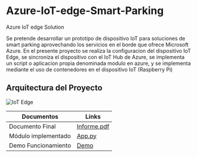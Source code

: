 # Azure-IoT-edge-Smart-Parking
Azure IoT edge Solution

Se pretende desarrollar un prototipo de dispositivo IoT para soluciones de smart parking aprovechando los servicios en el borde que ofrece Microsoft Azure. 
En el presente proyecto se realiza la configuracion del dispositivo IoT Edge, se sincroniza el dispositivo con el IoT Hub de Azure, se implementa un script o aplicacion propia denominada modulo en azure, y se implementa mediante el uso de contenedores en el dispositivo IoT (Raspberry  Pi)

## Arquitectura del Proyecto

![IoT Edge](https://user-images.githubusercontent.com/84221113/121292126-10b40f80-c8af-11eb-8912-900a8f30c312.PNG)



| Documentos     | Links |
| ------------- | ------------- |
| Documento Final|[Informe.pdf](https://github.com/marcolo-30/Azure-IoT-edge-Smart-Parking/blob/main/Proyecto%20final%20-%20Topicos%20avanzados%20IoT.pdf) |
| Módulo implementado |[App.py]() |
| Demo Funcionamiento |[Demo](https://youtu.be/j5lvolaYRAY) |
